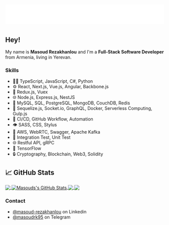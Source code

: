 <h1 align="center">
  <img src="https://raw.githubusercontent.com/mesutrk95/mesutrk95/master/masoud.svg" alt="Masoud Rezakhanlou" />
</h1>

## Hey!
My name is **Masoud Rezakhanlou** and I'm a **Full-Stack Software Developer** from Armenia, living in Yerevan.

### Skills
- 👨‍💻 TypeScript, JavaScript, C#, Python
- ⚙️ React, Next.js, Vue.js, Angular, Backbone.js
- 🔄 Redux.js, Vuex
- 🌐 Node.js, Express.js, NestJS
- 💽 MySQL, SQL, PostgreSQL, MongoDB, CouchDB, Redis
- 🔧 Sequelize.js, Socket.io, GraphQL, Docker, Serverless Computing, Gulp.js
- 🔧 CI/CD, GitHub Workflow, Automation
- 👁️ SASS, CSS, Stylus
- 🚀 AWS, WebRTC, Swagger, Apache Kafka
- 📝 Integration Test, Unit Test
- 🌐 Restful API, gRPC
- 🧠 TensorFlow
- 🔒 Cryptography, Blockchain, Web3, Solidity


## &#x1f4c8; GitHub Stats

<a href="https://github.com/mesutrk95/mesutrk95">
  <img align="center" src="https://github-readme-stats-mesutrk95.vercel.app/api/top-langs/?username=mesutrk95&hide=java,html,tex,ejs,css&title_color=ffffff&text_color=c9cacc&icon_color=2bbc8a&bg_color=1d1f21&langs_count=6&layout=compact" />
</a>
<a href="https://github.com/mesutrk95/mesutrk95">
  <img align="center" src="https://github-readme-stats-mesutrk95.vercel.app/api?username=mesutrk95&show_icons=true&line_height=27&count_private=true&title_color=ffffff&text_color=c9cacc&icon_color=2bbc8a&bg_color=1d1f21&hide=stars,issues" alt="Masouds's GitHub Stats" />
</a>

<a href="https://github.com/mesutrk95/solid-ql">
  <img align="center" src="https://github-readme-stats-mesutrk95.vercel.app/api/pin/?username=mesutrk95&repo=solid-ql&title_color=ffffff&text_color=c9cacc&icon_color=2bbc8a&bg_color=1d1f21&theme=transparent" />
</a>

<a href="https://github.com/mesutrk95/goddamn-robot">
  <img align="center" src="https://github-readme-stats-mesutrk95.vercel.app/api/pin/?username=mesutrk95&repo=goddamn-robot&title_color=ffffff&text_color=c9cacc&icon_color=2bbc8a&bg_color=1d1f21&theme=transparent" />
</a>    

### Contact
- [@masoud-rezakhanlou](https://www.linkedin.com/in/masoud-rezakhanlou/) on Linkedin
- [@masoudrk95](https://t.me/masoudrk95) on Telegram

